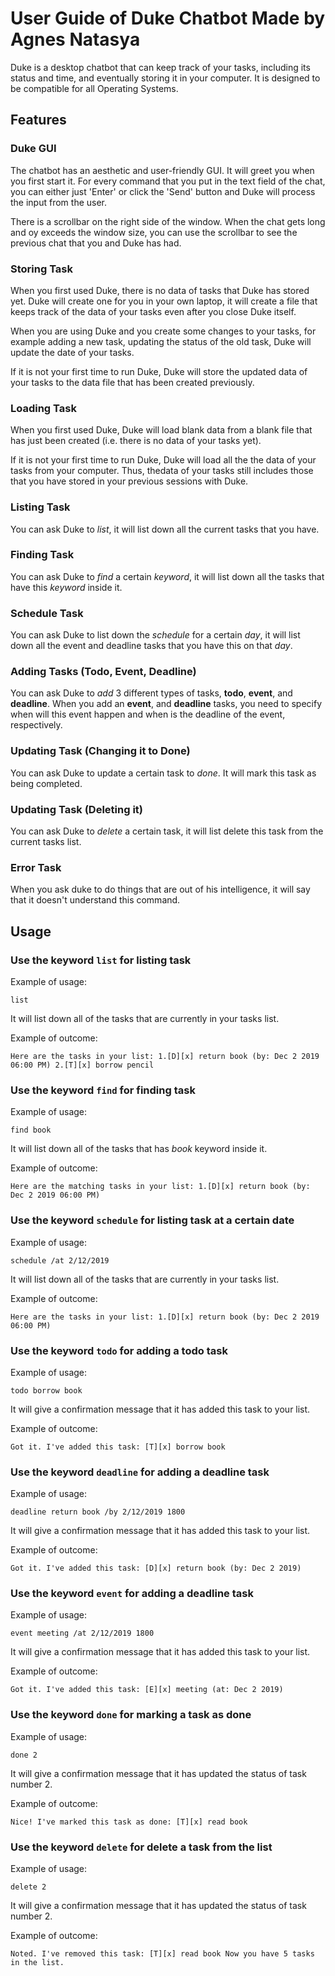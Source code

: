 # User Guide of Duke Chatbot Made by Agnes Natasya
Duke is a desktop chatbot that can keep track of your tasks, including its status and time, and eventually storing it in your computer. It is designed to be compatible for all Operating Systems.

## Features 

### Duke GUI 
The chatbot has an aesthetic and user-friendly GUI. It will greet you when you first start it. For every command that you put in the text field of the chat, you can either just 'Enter' or click the 'Send' button and Duke will process the input from the user.

There is a scrollbar on the right side of the window. When the chat gets long and oy exceeds the window size, you can use the scrollbar to see the previous chat that you and Duke has had. 

### Storing Task 
When you first used Duke, there is no data of tasks that Duke has stored yet. Duke will create one for you in your own laptop, it will create a file that keeps track of the data of your tasks even after you close Duke itself.

When you are using Duke and you create some changes to your tasks, for example adding a new task, updating the status of the old task, Duke will update the date of your tasks.

If it is not your first time to run Duke, Duke will store the updated data of your tasks to the data file that has been created previously. 

### Loading Task 
When you first used Duke, Duke will load blank data from a blank file that has just been created (i.e. there is no data of your tasks yet). 

If it is not your first time to run Duke, Duke will load all the the data of your tasks from your computer. Thus, thedata of your tasks still includes those that you have stored in your previous sessions with Duke.

### Listing Task 
You can ask Duke to _list_, it will list down all the current tasks that you have.

### Finding Task 
You can ask Duke to _find_ a certain _keyword_, it will list down all the tasks that have this _keyword_ inside it.

### Schedule Task 
You can ask Duke to list down the _schedule_ for a certain _day_, it will list down all the event and deadline tasks that you have this on that _day_.

### Adding Tasks (Todo, Event, Deadline)
You can ask Duke to _add_ 3 different types of tasks, **todo**, **event**, and **deadline**.
When you add an **event**, and **deadline** tasks, you need to specify when will this event happen and when is the deadline of the event, respectively.  

### Updating Task (Changing it to Done) 
You can ask Duke to update a certain task to _done_. It will mark this task as being completed.

### Updating Task (Deleting it)
You can ask Duke to _delete_ a certain task, it will list delete this task from the current tasks list.

### Error Task 
When you ask duke to do things that are out of his intelligence, it will say that it doesn't understand this command.

## Usage

### Use the keyword `list` for listing task
 
Example of usage: 

`list`

It will list down all of the tasks that are currently in your tasks list.

Example of outcome:

`Here are the tasks in your list:
 1.[D][x] return book (by: Dec 2 2019 06:00 PM)
 2.[T][x] borrow pencil
`

### Use the keyword `find` for finding task
 
Example of usage: 

`find book`

It will list down all of the tasks that has _book_ keyword inside it.

Example of outcome:

`Here are the matching tasks in your list:
 1.[D][x] return book (by: Dec 2 2019 06:00 PM)
`


### Use the keyword `schedule` for listing task at a certain date
 
Example of usage: 

`schedule /at 2/12/2019`

It will list down all of the tasks that are currently in your tasks list.

Example of outcome:

`Here are the tasks in your list:
 1.[D][x] return book (by: Dec 2 2019 06:00 PM)
`

### Use the keyword `todo` for adding a todo task
 
Example of usage: 

`todo borrow book`

It will give a confirmation message that it has added this task to your list.

Example of outcome:

`Got it. I've added this task:
 [T][x] borrow book
`

### Use the keyword `deadline` for adding a deadline task
 
Example of usage: 

`deadline return book /by 2/12/2019 1800`

It will give a confirmation message that it has added this task to your list.

Example of outcome:

`Got it. I've added this task:
 [D][x] return book (by: Dec 2 2019)
`

### Use the keyword `event` for adding a deadline task
 
Example of usage: 

`event meeting /at 2/12/2019 1800`

It will give a confirmation message that it has added this task to your list.

Example of outcome:

`Got it. I've added this task:
 [E][x] meeting (at: Dec 2 2019)
`

### Use the keyword `done` for marking a task as done
 
Example of usage: 

`done 2`

It will give a confirmation message that it has updated the status of task number 2.

Example of outcome:

`Nice! I've marked this task as done:
 [T][x] read book
`

### Use the keyword `delete` for delete a task from the list
 
Example of usage: 

`delete 2`

It will give a confirmation message that it has updated the status of task number 2.

Example of outcome:

`Noted. I've removed this task:
 [T][x] read book
 Now you have 5 tasks in the list.
`

